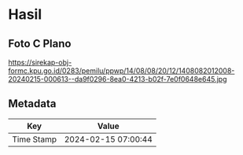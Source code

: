 # Hasil

## Foto C Plano

https://sirekap-obj-formc.kpu.go.id/0283/pemilu/ppwp/14/08/08/20/12/1408082012008-20240215-000613--da9f0296-8ea0-4213-b02f-7e0f0648e645.jpg


## Metadata

| Key        | Value               |
| ---------- | ------------------- |
| Time Stamp | 2024-02-15 07:00:44 |



